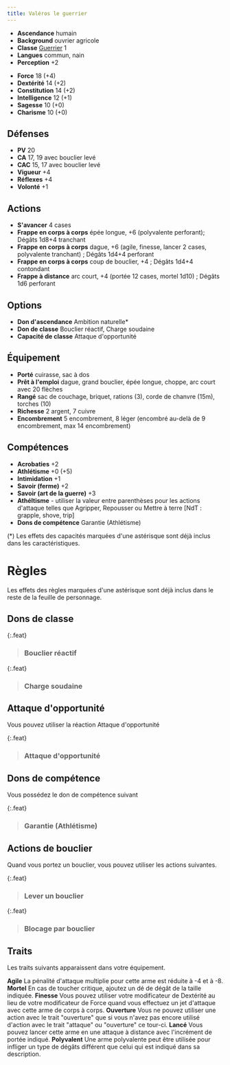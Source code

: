 ```yaml
---
title: Valéros le guerrier
---
```


* **Ascendance** humain
* **Background** ouvrier agricole
* **Classe** [Guerrier](../classes/guerrier.md) 1
* **Langues** commun, nain
* **Perception** +2
>
* **Force** 18 (+4)
* **Dextérité** 14 (+2)
* **Constitution** 14 (+2)
* **Intelligence** 12 (+1)
* **Sagesse** 10 (+0)
* **Charisme** 10 (+0)

## Défenses

* **PV** 20
* **CA** 17, 19 avec bouclier levé
* **CAC** 15, 17 avec bouclier levé
* **Vigueur** +4
* **Réflexes** +4
* **Volonté** +1

## Actions

* **S'avancer** 4 cases
* **Frappe en corps à corps** épée longue, +6 (polyvalente perforant); Dégâts 1d8+4 tranchant
* **Frappe en corps à corps** dague, +6 (agile, finesse, lancer 2 cases, polyvalente tranchant) ; Dégâts 1d4+4 perforant
* **Frappe en corps à corps** coup de bouclier, +4 ; Dégâts 1d4+4 contondant
* **Frappe à distance** arc court, +4 (portée 12 cases, mortel 1d10) ; Dégâts 1d6 perforant

## Options

* **Don d'ascendance** Ambition naturelle*
* **Don de classe** Bouclier réactif, Charge soudaine
* **Capacité de classe** Attaque d'opportunité

## Équipement

* **Porté** cuirasse, sac à dos
* **Prêt à l'emploi** dague, grand bouclier, épée longue, choppe, arc court avec 20 flèches
* **Rangé**  sac de couchage, briquet, rations (3), corde de chanvre (15m), torches (10)
* **Richesse** 2 argent, 7 cuivre
* **Encombrement** 5 encombrement, 8 léger (encombré au-delà de 9 encombrement, max 14 encombrement)

## Compétences

* **Acrobaties** +2
* **Athlétisme** +0 (+5)
* **Intimidation** +1
* **Savoir (ferme)** +2
* **Savoir (art de la guerre)** +3
* **Athéltisme** - utiliser la valeur entre parenthèses pour les actions d'attaque telles que Agripper, Repousser ou Mettre à terre [NdT : grapple, shove, trip]
* **Dons de compétence** Garantie (Athlétisme)

(*) Les effets des capacités marquées d'une astérisque sont déjà inclus dans les caractéristiques.

# Règles

Les effets des règles marquées d'une astérisque sont déjà inclus dans le reste de la feuille de personnage.

## Dons de classe

{:.feat}
> ### Bouclier réactif
>
{:.feat}
> ### Charge soudaine
> 
## Attaque d'opportunité

Vous pouvez utiliser la réaction Attaque d'opportunité

{:.feat}
> ### Attaque d'opportunité

## Dons de compétence

Vous possédez le don de compétence suivant

{:.feat}
> ### Garantie (Athlétisme)

## Actions de bouclier

Quand vous portez un bouclier, vous pouvez utiliser les actions suivantes.

{:.feat}
> ### Lever un bouclier

{:.feat}
> ### Blocage par bouclier

## Traits

Les traits suivants apparaissent dans votre équipement.

**Agile** La pénalité d'attaque multiplie pour cette arme est réduite à -4 et à -8.
**Mortel** En cas de toucher critique, ajoutez un dé de dégât de la taille indiquée.
**Finesse** Vous pouvez utiliser votre modificateur de Dextérité au lieu de votre modificateur de Force quand vous effectuez un jet d'attaque avec cette arme de corps à corps.
**Ouverture** Vous ne pouvez utiliser une action avec le trait "ouverture" que si vous n'avez pas encore utilisé d'action avec le trait "attaque" ou "ouverture" ce tour-ci.
**Lancé** Vous pouvez lancer cette arme en une attaque à distance avec l'incrément de portée indiqué.
**Polyvalent** Une arme polyvalente peut être utilisée pour infliger un type de dégâts différent que celui qui est indiqué dans sa description.